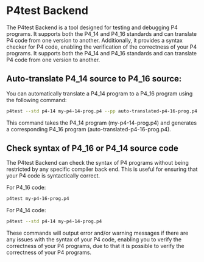 # P4test Backend

The P4test Backend is a tool designed for testing and debugging P4
programs. It supports both the P4_14 and P4_16 standards and can
translate P4 code from one version to another. Additionally, it
provides a syntax checker for P4 code, enabling the verification of 
the correctness of your P4 programs. It supports both the P4_14 and 
P4_16 standards and can translate P4 code from one version to another.

## Auto-translate P4_14 source to P4_16 source:
You can automatically translate a P4_14 program to a P4_16 program
using the following command:
```bash
p4test --std p4-14 my-p4-14-prog.p4 --pp auto-translated-p4-16-prog.p4
```

This command takes the P4_14 program (my-p4-14-prog.p4) and generates
a corresponding P4_16 program (auto-translated-p4-16-prog.p4).


## Check syntax of P4_16 or P4_14 source code
The P4test Backend can check the syntax of P4 programs without being
restricted by any specific compiler back end. This is useful for
ensuring that your P4 code is syntactically correct.

For P4_16 code: 
```bash
p4test my-p4-16-prog.p4
```

For P4_14 code: 
```bash
p4test --std p4-14 my-p4-14-prog.p4
```

These commands will output error and/or warning messages if there 
are any issues with the syntax of your P4 code, enabling you to
verify the correctness of your P4 programs, due to that it is 
possible to verify the correctness of your P4 programs.
